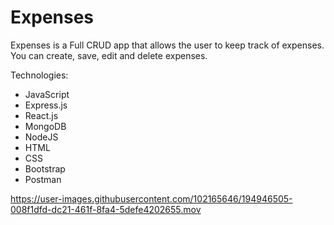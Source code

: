 <h1> Expenses </h1>
<p> Expenses is a Full CRUD app that allows the user to keep track of expenses. You can create, save, edit and delete expenses. </p>
Technologies:
<ul>
  <li>JavaScript</li>
  <li>Express.js</li>
  <li>React.js</li>
  <li>MongoDB </li>
  <li>NodeJS </li>
  <li>HTML</li>
  <li>CSS</li>
  <li>Bootstrap</li>
  <li>Postman</li>
</ul>

https://user-images.githubusercontent.com/102165646/194946505-008f1dfd-dc21-461f-8fa4-5defe4202655.mov
